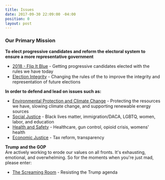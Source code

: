 ```yaml
---
title: Issues
date: 2017-09-30 22:09:00 -04:00
position: 0
layout: post
---
```


### Our Primary Mission
**To elect progressive candidates and reform the electoral system to ensure a more representative government** 
* [2018 - Flip It Blue](http://indivisibleandoverma.com/issues/2018-flip-it-blue.html) - Getting progressive candidates elected with the rules we have today
* [Election Integrity](http://indivisibleandoverma.com/issues/election-integrity.html) - Changing the rules of the to improve the integrity and representation of future elections

**In order to defend and lead on issues such as:**
* [Environmental Protection and Climate Change](http://indivisibleandoverma.com/issues/environmental-protection-and-climate-change.html) - Protecting the resources we have, slowing climate change, and supporting renewable energy sources
* [Social Justice](http://indivisibleandoverma.com/issues/social-justice.html) - Black lives matter, immigration/DACA, LGBTQ, women, labor, and education
* [Health and Safety](http://indivisibleandoverma.com/issues/health-and-safety.html) - Healthcare, gun control, opioid crisis, womens' health
* [Economic Justice](http://indivisibleandoverma.com/issues/economic-justice.html) - Tax reform, transparency

**Trump and the GOP** <BR>
Are actively working to erode our values on all fronts. It's exhausting, emotional, and overwhelming. So for the moments when you're just mad, please enter:
* [The Screaming Room](http://indivisibleandoverma.com/issues/the-screaming-room) - Resisting the Trump agenda